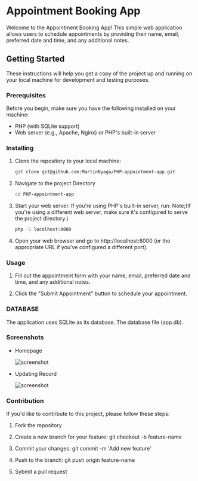 # Appointment Booking App

Welcome to the Appointment Booking App! This simple web application allows users to schedule appointments by providing their name, email, preferred date and time, and any additional notes.

## Getting Started

These instructions will help you get a copy of the project up and running on your local machine for development and testing purposes.

### Prerequisites

Before you begin, make sure you have the following installed on your machine:

- PHP (with SQLite support)
- Web server (e.g., Apache, Nginx) or PHP's built-in server

### Installing

1. Clone the repository to your local machine:

   ```bash
   git clone git@github.com:MartinNyaga/PHP-appointment-app.git

2. Navigate to the project Directory 

   ```bash
   cd PHP-appointment-app

3. Start your web server. If you're using PHP's built-in server, run: Note;(If you're using a different web server, make sure it's configured to serve the project directory.)

   ```bash
   php -S localhost:8000

4. Open your web browser and go to http://localhost:8000 (or the appropriate URL if you've configured a different port).

###  Usage

1. Fill out the appointment form with your name, email, preferred date and time, and any additional notes.

2. Click the "Submit Appointment" button to schedule your appointment.

###  DATABASE

The application uses SQLite as its database. The database file (app.db).

### Screenshots 

- Homepage 

  <img src="./images/Screenshot.png" alt="screenshot" />

- Updating Record 

  <img src="./images/Update.png" alt="screenshot" />

###  Contribution

If you'd like to contribute to this project, please follow these steps:

1. Fork the repository

2. Create a new branch for your feature: git checkout -b feature-name

3. Commit your changes: git commit -m 'Add new feature'

4. Push to the branch: git push origin feature-name

5. Sybmit a pull request